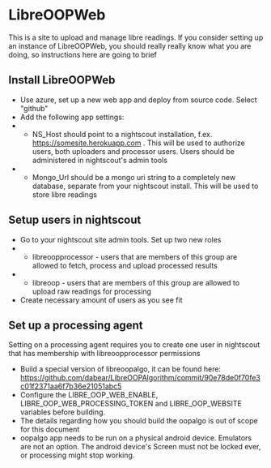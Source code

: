 # LibreOOPWeb

This is a site to upload and manage libre readings. 
If you consider setting up an instance of LibreOOPWeb, you should really really know what you are doing, so instructions here are going to brief

## Install LibreOOPWeb
* Use azure, set up a new web app and deploy from source code. Select "github"
* Add the following app settings:
* * NS_Host should point to a nightscout installation, f.ex. https://somesite.herokuapp.com . This will be used to authorize users, both uploaders and processor users. Users should be administered in nightscout's admin tools
* * Mongo_Url should be a mongo uri string to a completely new database, separate from your nightscout install. This will be used to store libre readings

## Setup users in nightscout
* Go to your nightscout site admin tools. Set up two new roles
* * libreoopprocessor - users that are members of this group are allowed to fetch, process and upload processed results
* * libreoop - users that are members of this group are allowed to upload raw readings for processing
* Create necessary amount of users as you see fit

## Set up a processing agent
Setting on a processing agent requires you to create one user in nightscout that has membership with libreoopprocessor permissions
* Build a special version of libreoopalgo, it can be found here: https://github.com/dabear/LibreOOPAlgorithm/commit/90e78de0f70fe3c01f2371aa6f7b36e21051abc5
* Configure the LIBRE_OOP_WEB_ENABLE, LIBRE_OOP_WEB_PROCESSING_TOKEN and LIBRE_OOP_WEBSITE variables before building. 
* The details regarding how you should build the oopalgo is out of scope for this document
* oopalgo app needs to be run on a physical android device. Emulators are not an option. The android device's Screen must not be locked ever, or processing might stop working.
